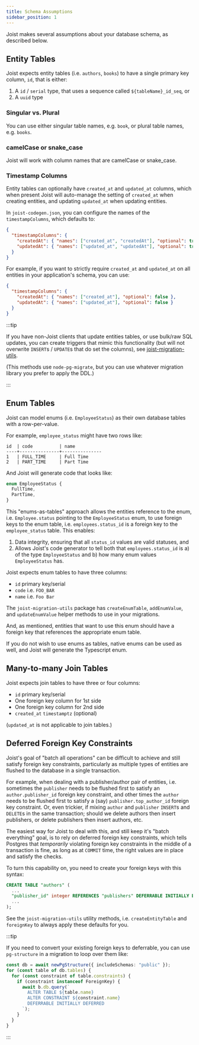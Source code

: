 ```yaml
---
title: Schema Assumptions
sidebar_position: 1
---
```


Joist makes several assumptions about your database schema, as described below.

## Entity Tables

Joist expects entity tables (i.e. `authors`, `books`) to have a single primary key column, `id`, that is either:

1. A `id` / `serial` type, that uses a sequence called `${tableName}_id_seq`, or
2. A `uuid` type

### Singular vs. Plural

You can use either singular table names, e.g. `book`, or plural table names, e.g. `books`.

### camelCase or snake_case

Joist will work with column names that are camelCase or snake_case.

### Timestamp Columns

Entity tables can optionally have `created_at` and `updated_at` columns, which when present Joist will auto-manage the setting of `created_at` when creating entities, and updating `updated_at` when updating entities.

In `joist-codegen.json`, you can configure the names of the `timestampColumns`, which defaults to:

```json
{
  "timestampColumns": {
    "createdAt": { "names": ["created_at", "createdAt"], "optional": true },
    "updatedAt": { "names": ["updated_at", "updatedAt"], "optional": true }
  }
}
```

For example, if you want to strictly require `created_at` and `updated_at` on all entities in your application's schema, you can use:

```json
{
  "timestampColumns": {
    "createdAt": { "names": ["created_at"], "optional": false },
    "updatedAt": { "names": ["updated_at"], "optional": false }
  }
}
```

:::tip

 If you have non-Joist clients that update entities tables, or use bulk/raw SQL updates, you can create triggers that mimic this functionality (but will not overwrite `INSERT`s / `UPDATE`s that do set the columns), see [joist-migration-utils](https://github.com/stephenh/joist-ts/blob/main/packages/migration-utils/src/utils.ts#L73).

(This methods use `node-pg-migrate`, but you can use whatever migration library you prefer to apply the DDL.)

:::

## Enum Tables

Joist can model enums (i.e. `EmployeeStatus`) as their own database tables with a row-per-value.

For example, `employee_status` might have two rows like:

```
id  | code          | name
----+---------------+---------------
1   | FULL_TIME     | Full Time
2   | PART_TIME     | Part Time
```

And Joist will generate code that looks like:

```typescript
enum EmployeeStatus {
  FullTime,
  PartTime,
}
```

This "enums-as-tables" approach allows the entities reference to the enum, i.e. `Employee.status` pointing to the `EmployeeStatus` enum, to use foreign keys to the enum table, i.e. `employees.status_id` is a foreign key to the `employee_status` table. This enables:

1. Data integrity, ensuring that all `status_id` values are valid statuses, and
2. Allows Joist's code generator to tell both that `employees.status_id` is a) of the type `EmployeeStatus` and b) how many enum values `EmployeeStatus` has.

Joist expects enum tables to have three columns:

* `id` primary key/serial
* `code` i.e. `FOO_BAR`
* `name` i.e. `Foo Bar`

The `joist-migration-utils` package has `createEnumTable`, `addEnumValue`, and `updateEnumValue` helper methods to use in your migrations.

And, as mentioned, entities that want to use this enum should have a foreign key that references the appropriate enum table.

If you do not wish to use enums as tables, native enums can be used as well, and Joist will generate the Typescript enum.

## Many-to-many Join Tables

Joist expects join tables to have three or four columns:

* `id` primary key/serial
* One foreign key column for 1st side
* One foreign key column for 2nd side
* `created_at` `timestamptz` (optional)

(`updated_at` is not applicable to join tables.)

## Deferred Foreign Key Constraints

Joist's goal of "batch all operations" can be difficult to achieve and still satisfy foreign key constraints, particularly as multiple types of entities are flushed to the database in a single transaction.

For example, when dealing with a publisher/author pair of entities, i.e. sometimes the `publisher` needs to be flushed first to satisfy an `author.publisher_id` foreign key constraint, and other times the `author` needs to be flushed first to satisfy a (say) `publisher.top_author_id` foreign key constraint. Or, even trickier, if mixing `author` and `publisher` `INSERT`s and `DELETE`s in the same transaction; should we delete authors then insert publishers, or delete publishers then insert authors, etc.

The easiest way for Joist to deal with this, and still keep it's "batch everything" goal, is to rely on deferred foreign key constraints, which tells Postgres that _temporarily_ violating foreign key constraints in the middle of a transaction is fine,
as long as at `COMMIT` time, the right values are in place and satisfy the checks.

To turn this capability on, you need to create your foreign keys with this syntax:

```sql
CREATE TABLE "authors" (
  ...
  "publisher_id" integer REFERENCES "publishers" DEFERRABLE INITIALLY DEFERRED,
  ...
);
```

See the `joist-migration-utils` utility methods, i.e. `createEntityTable` and `foreignKey` to always apply these defaults for you.

:::tip

If you need to convert your existing foreign keys to deferrable, you can use `pg-structure` in a migration to loop over them like:

```typescript
const db = await newPgStructure({ includeSchemas: "public" });
for (const table of db.tables) {
  for (const constraint of table.constraints) {
    if (constraint instanceof ForeignKey) {
      await b.db.query(`
        ALTER TABLE ${table.name}
        ALTER CONSTRAINT ${constraint.name}
        DEFERRABLE INITIALLY DEFERRED
      `);
    }
  }
}
```

:::
